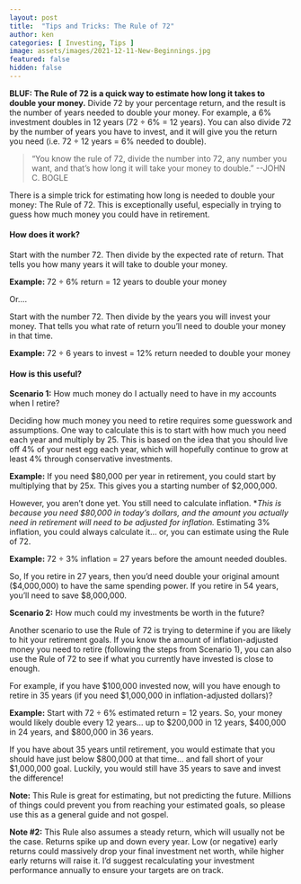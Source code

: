 ```yaml
---
layout: post
title:  "Tips and Tricks: The Rule of 72"
author: ken
categories: [ Investing, Tips ]
image: assets/images/2021-12-11-New-Beginnings.jpg
featured: false
hidden: false
---
```


**BLUF: The Rule of 72 is a quick way to estimate how long it takes to double your money.**  Divide 72 by your percentage return, and the result is the number of years needed to double your money.  For example, a 6% investment doubles in 12 years (72 ÷ 6% = 12 years).  You can also divide 72 by the number of years you have to invest, and it will give you the return you need (i.e. 72 ÷ 12 years = 6% needed to double).

> “You know the rule of 72, divide the number into 72, any number you want, and that’s how long it will take your money to double.” --JOHN C. BOGLE

There is a simple trick for estimating how long is needed to double your money: The Rule of 72.  This is exceptionally useful, especially in trying to guess how much money you could have in retirement.

#### How does it work?  

Start with the number 72.  Then divide by the expected rate of return.  That tells you how many years it will take to double your money.

**Example:**
72 ÷ 6% return = 12 years to double your money

Or….

Start with the number 72.  Then divide by the years you will invest your money.  That tells you what rate of return you’ll need to double your money in that time.

**Example:**
72 ÷ 6 years to invest = 12% return needed to double your money

#### How is this useful?

**Scenario 1:** How much money do I actually need to have in my accounts when I retire?

Deciding how much money you need to retire requires some guesswork and assumptions.  One way to calculate this is to start with how much you need each year and multiply by 25.  This is based on the idea that you should live off 4% of your nest egg each year, which will hopefully continue to grow at least 4% through conservative investments.

**Example:** If you need $80,000 per year in retirement, you could start by multiplying that by 25x.  This gives you a starting number of $2,000,000.

However, you aren’t done yet.  You still need to calculate inflation.  **This is because you need $80,000 in _today’s dollars_, and the amount you actually need in retirement will need to be adjusted for inflation.*  Estimating 3% inflation, you could always calculate it… or, you can estimate using the Rule of 72.  

**Example:** 72 ÷ 3% inflation = 27 years before the amount needed doubles. 

So, If you retire in 27 years, then you’d need double your original amount ($4,000,000) to have the same spending power. If you retire in 54 years, you’ll need to save $8,000,000.

**Scenario 2:** How much could my investments be worth in the future?

Another scenario to use the Rule of 72 is trying to determine if you are likely to hit your retirement goals.  If you know the amount of inflation-adjusted money you need to retire (following the steps from Scenario 1), you can also use the Rule of 72 to see if what you currently have invested is close to enough.

For example, if you have $100,000 invested now, will you have enough to retire in 35 years (if you need $1,000,000 in inflation-adjusted dollars)?

**Example:** Start with 72 ÷ 6% estimated return = 12 years.  So, your money would likely double every 12 years… up to $200,000 in 12 years, $400,000 in 24 years, and $800,000 in 36 years. 

If you have about 35 years until retirement, you would estimate that you should have just below $800,000 at that time… and fall short of your $1,000,000 goal.  Luckily, you would still have 35 years to save and invest the difference!

**Note:** This Rule is great for estimating, but not predicting the future.  Millions of things could prevent you from reaching your estimated goals, so please use this as a general guide and not gospel.

**Note #2:** This Rule also assumes a steady return, which will usually not be the case.  Returns spike up and down every year. Low (or negative) early returns could massively drop your final investment net worth, while higher early returns will raise it.  I’d suggest recalculating your investment performance annually to ensure your targets are on track.
